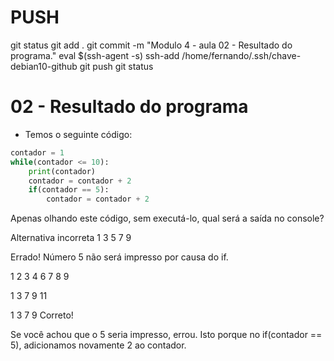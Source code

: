 

# ###################################################################################################################################################################
# ###################################################################################################################################################################
# PUSH

git status
git add .
git commit -m "Modulo 4 - aula 02 - Resultado do programa."
eval $(ssh-agent -s)
ssh-add /home/fernando/.ssh/chave-debian10-github
git push
git status



# ###################################################################################################################################################################
# ###################################################################################################################################################################
# 02 - Resultado do programa

- Temos o seguinte código:

~~~~python
contador = 1
while(contador <= 10):
    print(contador)
    contador = contador + 2
    if(contador == 5):
        contador = contador + 2
~~~~

Apenas olhando este código, sem executá-lo, qual será a saída no console?

Alternativa incorreta
1
3
5
7
9

Errado! Número 5 não será impresso por causa do if.



1
2
3
4
6
7
8
9



1
3
7
9
11



1
3
7
9
Correto!


Se você achou que o 5 seria impresso, errou. Isto porque no if(contador == 5), adicionamos novamente 2 ao contador.
